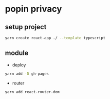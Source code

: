 # popin privacy

## setup project

```bash
yarn create react-app ./ --template typescript
```

## module

- deploy

```bash
yarn add -D gh-pages
```

- router

```bash
yarn add react-router-dom
```
